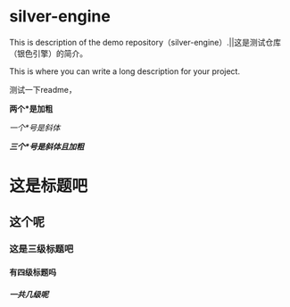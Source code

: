 # silver-engine
This is description of the demo repository（silver-engine）.||这是测试仓库（银色引擎）的简介。

This is where you can write a long description for your project. 

测试一下readme，

**两个\*是加粗**

*一个\*号是斜体*

***三个\*号是斜体且加粗***

# 这是标题吧

## 这个呢

### 这是三级标题吧

#### 有四级标题吗

##### 一共几级呢
